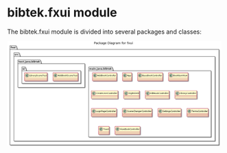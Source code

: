 # bibtek.fxui module

The bibtek.fxui module is divided into several packages and classes: 

<img src="fxuiPackageDiagram.png" width="500">